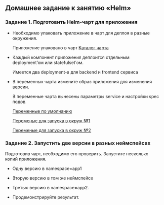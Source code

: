## Домашнее задание к занятию «Helm»

### Задание 1. Подготовить Helm-чарт для приложения

  - Необходимо упаковать приложение в чарт для деплоя в разные окружения.

    Приложение упаковано в чарт [Каталог чарта](home-work-app)
    
  - Каждый компонент приложения деплоится отдельным deployment’ом или statefulset’ом.

    Имеется два deployment-а для backend и frontend сервиса

  - В переменных чарта измените образ приложения для изменения версии.

    В переменные чарта вынесены параметры service и настройки spec подов.
    
    [Переменные по умолчанию](values.yaml)
    
    [Переменые для запуска в окруж №1](app1-values.yaml)
    
    [Переменые для запуска в окруж №2](app2-values.yaml)

### Задание 2. Запустить две версии в разных неймспейсах
Подготовив чарт, необходимо его проверить. Запуститe несколько копий приложения.
    
- Одну версию в namespace=app1
    
- Вторую версию в том же неймспейсе
    
- Третью версию в namespace=app2.
    
    
    
- Продемонстрируйте результат.



